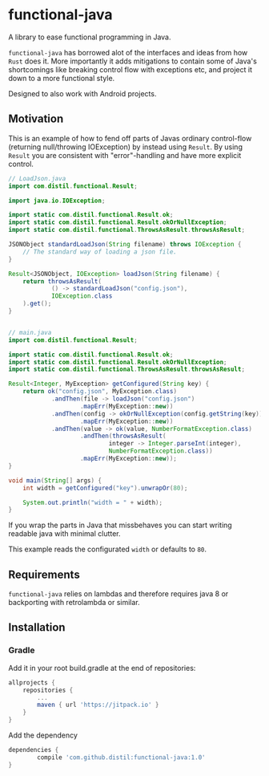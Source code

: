 # functional-java
A library to ease functional programming in Java.

`functional-java` has borrowed alot of the interfaces and ideas from how `Rust` does it.
More importantly it adds mitigations to contain some of Java's shortcomings like breaking control flow with exceptions etc, and project it down to a more functional style.

Designed to also work with Android projects.

## Motivation
This is an example of how to fend off parts of Javas ordinary control-flow (returning null/throwing IOException) by instead using `Result`.
By using `Result` you are consistent with "error"-handling and have more explicit control.

```java
// LoadJson.java
import com.distil.functional.Result;

import java.io.IOException;

import static com.distil.functional.Result.ok;
import static com.distil.functional.Result.okOrNullException;
import static com.distil.functional.ThrowsAsResult.throwsAsResult;

JSONObject standardLoadJson(String filename) throws IOException {
    // The standard way of loading a json file.
}

Result<JSONObject, IOException> loadJson(String filename) {
    return throwsAsResult(
            () -> standardLoadJson("config.json"),
            IOException.class
    ).get();
}


// main.java
import com.distil.functional.Result;

import static com.distil.functional.Result.ok;
import static com.distil.functional.Result.okOrNullException;
import static com.distil.functional.ThrowsAsResult.throwsAsResult;

Result<Integer, MyException> getConfigured(String key) {
    return ok("config.json", MyException.class)
            .andThen(file -> loadJson("config.json")
                    .mapErr(MyException::new))
            .andThen(config -> okOrNullException(config.getString(key))
                    .mapErr(MyException::new))
            .andThen(value -> ok(value, NumberFormatException.class)
                    .andThen(throwsAsResult(
                            integer -> Integer.parseInt(integer),
                            NumberFormatException.class))
                    .mapErr(MyException::new));
}

void main(String[] args) {
    int width = getConfigured("key").unwrapOr(80);

    System.out.println("width = " + width);
}
```
If you wrap the parts in Java that missbehaves you can start writing readable java with minimal clutter.

This example reads the configurated `width` or defaults to `80`.

## Requirements
`functional-java` relies on lambdas and therefore requires java 8 or backporting with retrolambda or similar.

## Installation
### Gradle
Add it in your root build.gradle at the end of repositories:
```gradle
allprojects {
    repositories {
        ...
        maven { url 'https://jitpack.io' }
    }
}
```
Add the dependency
```gradle
dependencies {
        compile 'com.github.distil:functional-java:1.0'
}
```
